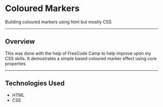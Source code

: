 # Coloured Markers
Building coloured markers using html but mostly CSS

----

## Overview
This was done with the help of FreeCode Camp to help improve upon my CSS skills. It demostrates a simple based coloured marker effect using core properties

----

## Technologies Used
- HTML
- CSS
